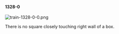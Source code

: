 #### 1328-0
![train-1328-0-0.png](https://github.com/lil-lab/nlvr/raw/master/nlvr/train/images/33/train-1328-0-0.png "train-1328-0-0.png")

There is no square closely touching right wall of a box.